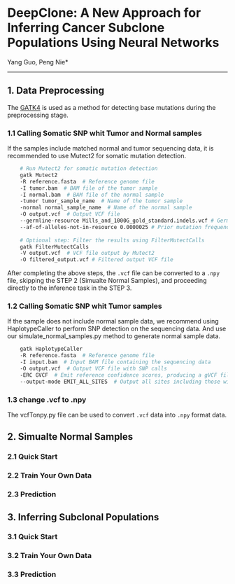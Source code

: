 # DeepClone: A New Approach for Inferring Cancer Subclone Populations Using Neural Networks
Yang Guo, Peng Nie*
***
## 1. Data Preprocessing
The [GATK4](https://github.com/broadinstitute/gatk) is used as a method for detecting base mutations during the preprocessing stage. 
### 1.1 Calling Somatic SNP whit Tumor and Normal samples
If the samples include matched normal and tumor sequencing data, it is recommended to use Mutect2 for somatic mutation detection.
```bash
    # Run Mutect2 for somatic mutation detection
    gatk Mutect2 
    -R reference.fasta  # Reference genome file
    -I tumor.bam  # BAM file of the tumor sample
    -I normal.bam  # BAM file of the normal sample
    -tumor tumor_sample_name  # Name of the tumor sample
    -normal normal_sample_name  # Name of the normal sample
    -O output.vcf  # Output VCF file
    --germline-resource Mills_and_1000G_gold_standard.indels.vcf # Germline variant resource file for filtering
    --af-of-alleles-not-in-resource 0.0000025 # Prior mutation frequency for alleles not in the resource file
    
    # Optional step: Filter the results using FilterMutectCalls
    gatk FilterMutectCalls 
    -V output.vcf  # VCF file output by Mutect2
    -O filtered_output.vcf # Filtered output VCF file
```
After completing the above steps, the ```.vcf``` file can be converted to a ```.npy``` file, skipping the STEP 2 (Simualte Normal Samples), and proceeding directly to the inference task in the STEP 3.
### 1.2 Calling Somatic SNP whit Tumor samples
If the sample does not include normal sample data, we recommend using HaplotypeCaller to perform SNP detection on the sequencing data. And use our simulate_normal_samples.py method to generate normal sample data.
```bash
    gatk HaplotypeCaller 
    -R reference.fasta  # Reference genome file
    -I input.bam  # Input BAM file containing the sequencing data
    -O output.vcf  # Output VCF file with SNP calls
    -ERC GVCF  # Emit reference confidence scores, producing a gVCF file
    --output-mode EMIT_ALL_SITES  # Output all sites including those without mutations
```
### 1.3 change .vcf to .npy
The vcfTonpy.py file can be used to convert ```.vcf``` data into ```.npy``` format data.

## 2. Simualte Normal Samples

### 2.1 Quick Start

### 2.2 Train Your Own Data

### 2.3 Prediction

## 3. Inferring Subclonal Populations

### 3.1 Quick Start

### 3.2 Train Your Own Data

### 3.3 Prediction
